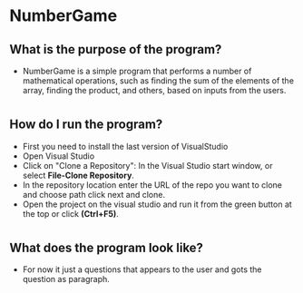 # NumberGame

## What is the purpose of the program?
+ NumberGame is a simple program that performs a number of mathematical operations,
such as finding the sum of the elements of the array,
finding the product, and others, based on inputs from the users.

# 
## How do I run the program? 
+ First you need to install the last version of VisualStudio
+ Open Visual Studio
+ Click on "Clone a Repository": In the Visual Studio start window, or select **File-Clone Repository**.
+ In the repository location enter the URL of the repo you want to clone and choose path click next and clone.
+ Open the project on the visual studio and run it from the green button at the top or click **(Ctrl+F5)**.
# 
## What does the program look like?
+ For now it just a questions that appears to the user and gots the question as paragraph.
